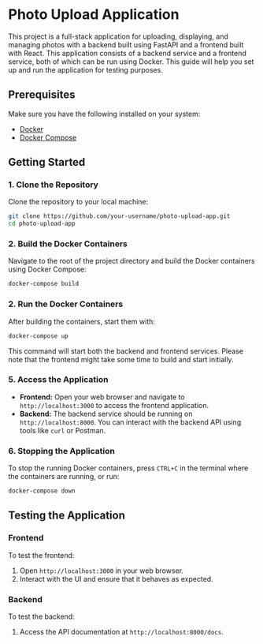 # Photo Upload Application

This project is a full-stack application for uploading, displaying, and managing photos with a backend built using FastAPI and a frontend built with React. This application consists of a backend service and a frontend service, both of which can be run using Docker. This guide will help you set up and run the application for testing purposes.

## Prerequisites

Make sure you have the following installed on your system:

- [Docker](https://docs.docker.com/get-docker/)
- [Docker Compose](https://docs.docker.com/compose/install/)

## Getting Started

### 1. Clone the Repository

Clone the repository to your local machine:

```sh
git clone https://github.com/your-username/photo-upload-app.git
cd photo-upload-app
```

### 2. Build the Docker Containers

Navigate to the root of the project directory and build the Docker containers using Docker Compose:

```sh
docker-compose build
```

### 2. Run the Docker Containers

After building the containers, start them with:

```sh
docker-compose up
```

This command will start both the backend and frontend services. Please note that the frontend might take some time to build and start initially.

### 5. Access the Application

- **Frontend:** Open your web browser and navigate to `http://localhost:3000` to access the frontend application.
- **Backend:** The backend service should be running on `http://localhost:8000`. You can interact with the backend API using tools like `curl` or Postman.

### 6. Stopping the Application

To stop the running Docker containers, press `CTRL+C` in the terminal where the containers are running, or run:

```sh
docker-compose down
```

## Testing the Application

### Frontend

To test the frontend:

1. Open `http://localhost:3000` in your web browser.
2. Interact with the UI and ensure that it behaves as expected.

### Backend

To test the backend:

1. Access the API documentation at `http://localhost:8000/docs`.